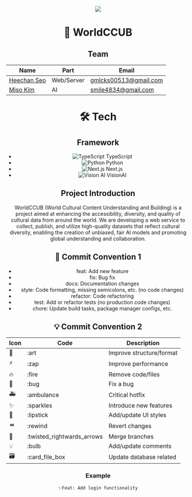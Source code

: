 <div align="center">
<div><img src="https://capsule-render.vercel.app/api?type=waving&color=0:521cf2,100:42c330&height=200&section=header&text=WorldCCUB&fontSize=90" /></div>

# 👋 WorldCCUB

## Team

| Name                                 | Part       | Email                   |
| ------------------------------------ | ---------- | ----------------------- |
| [Heechan Seo](https://github.com/seochan99) | Web/Server | <gmlcks00513@gmail.com> |
| [Miso Kim](https://github.com/MeMe4834)  | AI         | <smile4834@gmail.com>   |

# 🛠️ Tech

## Framework

- ![TypeScript](https://img.shields.io/badge/TypeScript-007ACC?style=for-the-badge&logo=typescript&logoColor=white) TypeScript
- ![Python](https://img.shields.io/badge/Python-3776AB?style=for-the-badge&logo=python&logoColor=white) Python
- ![Next.js](https://img.shields.io/badge/Next.js-000000?style=for-the-badge&logo=next.js&logoColor=white) Next.js
- ![Vision AI](https://img.shields.io/badge/VisionAI-4285F4?style=for-the-badge&logo=google&logoColor=white) VisionAI


## Project Introduction

WorldCCUB (World Cultural Content Understanding and Building) is a project aimed at enhancing the accessibility, diversity, and quality of cultural data from around the world. We are developing a web service to collect, publish, and utilize high-quality datasets that reflect cultural diversity, enabling the creation of unbiased, fair AI models and promoting global understanding and collaboration.

## 🎯 Commit Convention 1

-   feat: Add new feature
-   fix: Bug fix
-   docs: Documentation changes
-   style: Code formatting, missing semicolons, etc. (no code changes)
-   refactor: Code refactoring
-   test: Add or refactor tests (no production code changes)
-   chore: Update build tasks, package manager configs, etc.

## 💡 Commit Convention 2

| Icon | Code                        | Description              |
| ---- | --------------------------- | ------------------------ |
| 🎨   | :art                        | Improve structure/format |
| ⚡️  | :zap                        | Improve performance      |
| 🔥   | :fire                       | Remove code/files        |
| 🐛   | :bug                        | Fix a bug                |
| 🚑   | :ambulance                  | Critical hotfix          |
| ✨   | :sparkles                   | Introduce new features   |
| 💄   | :lipstick                   | Add/update UI styles     |
| ⏪   | :rewind                     | Revert changes           |
| 🔀   | :twisted_rightwards_arrows  | Merge branches           |
| 💡   | :bulb                       | Add/update comments      |
| 🗃   | :card_file_box              | Update database related  |

### Example

`✨Feat: Add login functionality`
